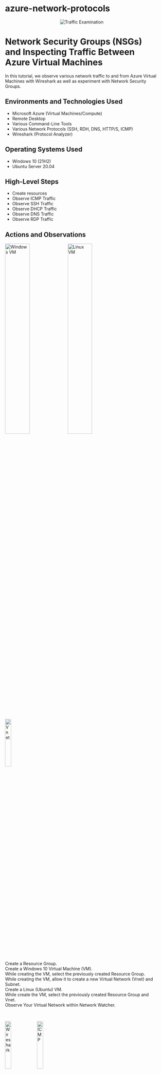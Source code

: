 # azure-network-protocols
<p align="center">
<img src="https://i.imgur.com/Ua7udoS.png" alt="Traffic Examination"/>
</p>

<h1>Network Security Groups (NSGs) and Inspecting Traffic Between Azure Virtual Machines</h1>
In this tutorial, we observe various network traffic to and from Azure Virtual Machines with Wireshark as well as experiment with Network Security Groups. <br />


<h2>Environments and Technologies Used</h2>

- Microsoft Azure (Virtual Machines/Compute)
- Remote Desktop
- Various Command-Line Tools
- Various Network Protocols (SSH, RDH, DNS, HTTP/S, ICMP)
- Wireshark (Protocol Analyzer)

<h2>Operating Systems Used </h2>

- Windows 10 (21H2)
- Ubuntu Server 20.04

<h2>High-Level Steps</h2>

- Create resources
- Observe ICMP Traffic
- Observe SSH Traffic
- Observe DHCP Traffic
- Observe DNS Traffic
- Observe RDP Traffic

<h2>Actions and Observations</h2>

<p>
<img src="https://i.imgur.com/PiZmWhU.png" height="40%" width="40%" alt="Windows VM"/>
<img src="https://i.imgur.com/kspHyex.png" height="40%" width="40%" alt="Linux VM"/>
<br />
<img src="https://i.imgur.com/0awI1yS.png" height="20%" width="20%" alt="Vnet"/>
</p>
<p>
Create a Resource Group.
<br />
Create a Windows 10 Virtual Machine (VM).
<br />
While creating the VM, select the previously created Resource Group.
<br />
While creating the VM, allow it to create a new Virtual Network (Vnet) and Subnet.
<br />
Create a Linux (Ubuntu) VM.
<br />
While create the VM, select the previously created Resource Group and Vnet.
<br />
Observe Your Virtual Network within Network Watcher.
</p>
<br />

<p>
<img src="https://i.imgur.com/irUGL73.png" height="20%" width="20%" alt="Wireshark"/>
<img src="https://i.imgur.com/cZ3frp9.png" height="20%" width="20%" alt="ICMP"/>
<br />
<img src="https://i.imgur.com/8HR8n21.png" height="60%" width="35%" alt="First Ping"/>
<img src="https://i.imgur.com/7zeUNDI.png" height="40%" width="40%" alt="Ping Google"/>
<br />
<img src="https://i.imgur.com/CkwGshP.png" height="40%" width="40%" alt="Ping -t"/>
<br />
<img src="https://i.imgur.com/Lly14GL.png" height="15%" width="13%" alt="Deny ICMP"/>
<br />
<img src="https://i.imgur.com/TYwOpMk.png" height="25%" width="25%" alt="Request Timed Out"/>
</p>
<p>
Use Remote Desktop to connect to your Windows 10 Virtual Machine.
<br />
Within your Windows 10 Virtual Machine, Install Wireshark.
<br />
Open Wireshark and filter for ICMP traffic only.
<br />
Retrieve the private IP address of the Ubuntu VM and attempt to ping it from within the Windows 10 VM.
<br />
Observe ping requests and replies within WireShark.
<br />
From The Windows 10 VM, open command line or PowerShell and attempt to ping a public website (such as www.google.com) and observe the traffic in WireShark.
<br />
Initiate a perpetual/non-stop ping from your Windows 10 VM to your Ubuntu VM.
<br />
Open the Network Security Group your Ubuntu VM is using and disable incoming (inbound) ICMP traffic.
<br />
Back in the Windows 10 VM, observe the ICMP traffic in WireShark and the command line Ping activity.
<br />
Re-enable ICMP traffic for the Network Security Group your Ubuntu VM is using.
<br />
Back in the Windows 10 VM, observe the ICMP traffic in WireShark and the command line Ping activity (should start working).
<br />
Stop the ping activity
</p>
<br />

<p>
<img src="https://i.imgur.com/DJmEXEB.png" height="80%" width="80%" alt="Disk Sanitization Steps"/>
</p>
<p>
Lorem ipsum dolor sit amet, consectetur adipiscing elit, sed do eiusmod tempor incididunt ut labore et dolore magna aliqua. Ut enim ad minim veniam, quis nostrud exercitation ullamco laboris nisi ut aliquip ex ea commodo consequat. Duis aute irure dolor in reprehenderit in voluptate velit esse cillum dolore eu fugiat nulla pariatur.
</p>
<br />

<p>
<img src="https://i.imgur.com/DJmEXEB.png" height="80%" width="80%" alt="Disk Sanitization Steps"/>
</p>
<p>
Lorem ipsum dolor sit amet, consectetur adipiscing elit, sed do eiusmod tempor incididunt ut labore et dolore magna aliqua. Ut enim ad minim veniam, quis nostrud exercitation ullamco laboris nisi ut aliquip ex ea commodo consequat. Duis aute irure dolor in reprehenderit in voluptate velit esse cillum dolore eu fugiat nulla pariatur.
</p>
<br />

<p>
<img src="https://i.imgur.com/DJmEXEB.png" height="80%" width="80%" alt="Disk Sanitization Steps"/>
</p>
<p>
Lorem ipsum dolor sit amet, consectetur adipiscing elit, sed do eiusmod tempor incididunt ut labore et dolore magna aliqua. Ut enim ad minim veniam, quis nostrud exercitation ullamco laboris nisi ut aliquip ex ea commodo consequat. Duis aute irure dolor in reprehenderit in voluptate velit esse cillum dolore eu fugiat nulla pariatur.
</p>
<br />

<p>
<img src="https://i.imgur.com/DJmEXEB.png" height="80%" width="80%" alt="Disk Sanitization Steps"/>
</p>
<p>
Lorem ipsum dolor sit amet, consectetur adipiscing elit, sed do eiusmod tempor incididunt ut labore et dolore magna aliqua. Ut enim ad minim veniam, quis nostrud exercitation ullamco laboris nisi ut aliquip ex ea commodo consequat. Duis aute irure dolor in reprehenderit in voluptate velit esse cillum dolore eu fugiat nulla pariatur.
</p>
<br />
